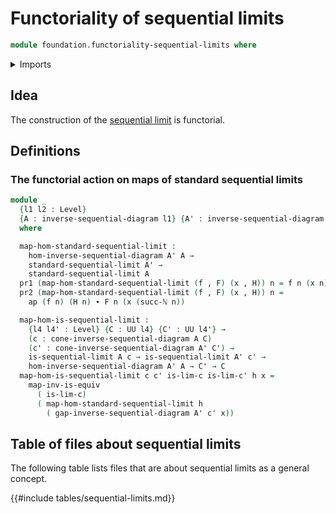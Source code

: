 # Functoriality of sequential limits

```agda
module foundation.functoriality-sequential-limits where
```

<details><summary>Imports</summary>

```agda
open import elementary-number-theory.natural-numbers

open import foundation.action-on-identifications-functions
open import foundation.cones-over-inverse-sequential-diagrams
open import foundation.dependent-pair-types
open import foundation.inverse-sequential-diagrams
open import foundation.morphisms-inverse-sequential-diagrams
open import foundation.sequential-limits
open import foundation.universe-levels

open import foundation-core.equivalences
open import foundation-core.identity-types
```

</details>

## Idea

The construction of the [sequential limit](foundation.sequential-limits.md) is
functorial.

## Definitions

### The functorial action on maps of standard sequential limits

```agda
module _
  {l1 l2 : Level}
  {A : inverse-sequential-diagram l1} {A' : inverse-sequential-diagram l2}
  where

  map-hom-standard-sequential-limit :
    hom-inverse-sequential-diagram A' A →
    standard-sequential-limit A' →
    standard-sequential-limit A
  pr1 (map-hom-standard-sequential-limit (f , F) (x , H)) n = f n (x n)
  pr2 (map-hom-standard-sequential-limit (f , F) (x , H)) n =
    ap (f n) (H n) ∙ F n (x (succ-ℕ n))

  map-hom-is-sequential-limit :
    {l4 l4' : Level} {C : UU l4} {C' : UU l4'} →
    (c : cone-inverse-sequential-diagram A C)
    (c' : cone-inverse-sequential-diagram A' C') →
    is-sequential-limit A c → is-sequential-limit A' c' →
    hom-inverse-sequential-diagram A' A → C' → C
  map-hom-is-sequential-limit c c' is-lim-c is-lim-c' h x =
    map-inv-is-equiv
      ( is-lim-c)
      ( map-hom-standard-sequential-limit h
        ( gap-inverse-sequential-diagram A' c' x))
```

## Table of files about sequential limits

The following table lists files that are about sequential limits as a general
concept.

{{#include tables/sequential-limits.md}}
